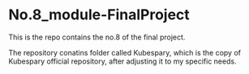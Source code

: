 # No.8_module-FinalProject

This is the repo contains the no.8 of the final project.

The repository conatins folder called Kubespary, which is the copy of Kubespary official repository, after adjusting it to my specific needs.
